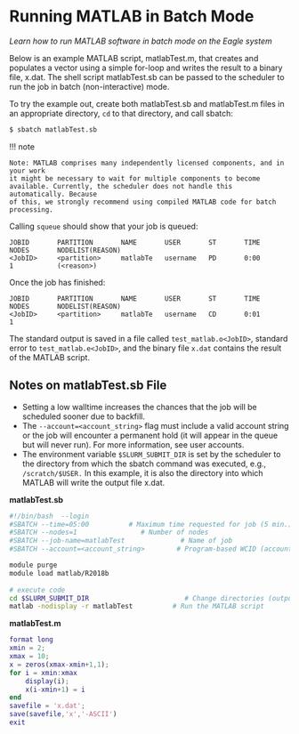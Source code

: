 # Running MATLAB in Batch Mode

*Learn how to run MATLAB software in batch mode on the Eagle system*

Below is an example MATLAB script, matlabTest.m, that creates and populates a
vector using a simple for-loop and writes the result to a binary file,
x.dat. The shell script matlabTest.sb can be passed to the scheduler to run the
job in batch (non-interactive) mode.

To try the example out, create both matlabTest.sb and matlabTest.m files in an
appropriate directory, `cd` to that directory, and call sbatch:

```bash
$ sbatch matlabTest.sb
```

!!! note

    Note: MATLAB comprises many independently licensed components, and in your work
    it might be necessary to wait for multiple components to become
    available. Currently, the scheduler does not handle this automatically. Because
    of this, we strongly recommend using compiled MATLAB code for batch processing.

Calling `squeue` should show that your job is queued:

```
JOBID       PARTITION       NAME       USER       ST       TIME       NODES       NODELIST(REASON)
<JobID>     <partition>     matlabTe   username   PD       0:00       1           (<reason>)
```

<!-- TODO: is this right? -->

Once the job has finished:

```
JOBID       PARTITION       NAME       USER       ST       TIME       NODES       NODELIST(REASON)
<JobID>     <partition>     matlabTe   username   CD       0:01       1           
```

The standard output is saved in a file called `test_matlab.o<JobID>`, standard
error to `test_matlab.e<JobID>`, and the binary file `x.dat` contains the result
of the MATLAB script.

## Notes on matlabTest.sb File

<!-- TODO: Add link to user accounts in 2nd bullet below -->

- Setting a low walltime increases the chances that the job will be scheduled
  sooner due to backfill.
- The `--account=<account_string>` flag must include a valid account string or
  the job will encounter a permanent hold (it will appear in the queue but will
  never run).  For more information, see user accounts.
- The environment variable `$SLURM_SUBMIT_DIR` is set by the scheduler to the
  directory from which the sbatch command was executed, e.g., `/scratch/$USER.`
  In this example, it is also the directory into which MATLAB will write the
  output file x.dat.
  
**matlabTest.sb**

```bash
#!/bin/bash  --login
#SBATCH --time=05:00          # Maximum time requested for job (5 min.)
#SBATCH --nodes=1                # Number of nodes
#SBATCH --job-name=matlabTest              # Name of job
#SBATCH --account=<account_string>        # Program-based WCID (account string associated with job)

module purge                    
module load matlab/R2018b 
  
# execute code  
cd $SLURM_SUBMIT_DIR                        # Change directories (output will save here)
matlab -nodisplay -r matlabTest          # Run the MATLAB script  
```

**matlabTest.m**

```matlab
format long
xmin = 2;
xmax = 10;
x = zeros(xmax-xmin+1,1);
for i = xmin:xmax
    display(i);
    x(i-xmin+1) = i
end
savefile = 'x.dat';
save(savefile,'x','-ASCII')
exit
```
